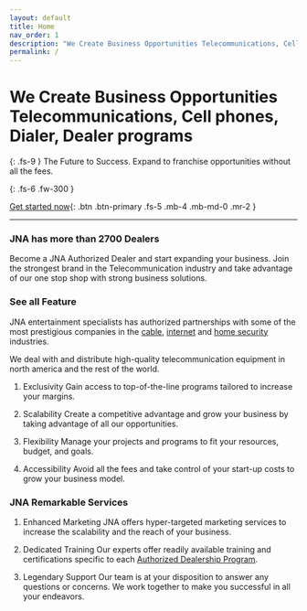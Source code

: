 ```yaml
---
layout: default
title: Home
nav_order: 1
description: "We Create Business Opportunities Telecommunications, Cell phones, Dialer, Dealer programs"
permalink: /
---
```


# We Create Business Opportunities Telecommunications, Cell phones, Dialer, Dealer programs
{: .fs-9 }
The Future to Success. Expand to franchise
opportunities without all the fees.

{: .fs-6 .fw-300 }

[Get started now](/docs/opportunities){: .btn .btn-primary .fs-5 .mb-4 .mb-md-0 .mr-2 }  

---

 
### JNA has more than 2700 Dealers

Become a JNA Authorized Dealer and start expanding your business. Join the strongest brand in the Telecommunication
industry and take advantage of our one stop shop with strong business solutions.

### See all Feature

JNA entertainment specialists has authorized partnerships with some of the most prestigious companies in the [cable](https://www.cheapinternetserviceprovider-jna.com/technology/cable), [internet](https://cheapinternetserviceprovider-jna.com/) and [home security](https://www.homealarmsecurity.org/) industries.

We deal with and distribute high-quality telecommunication equipment in north america and the rest of the world.
 
1. Exclusivity
  Gain access to top-of-the-line programs tailored to increase your margins.
  
2. Scalability
   Create a competitive advantage and grow your business by taking advantage of all our opportunities.
   
3. Flexibility
   Manage your projects and programs to fit your resources, budget, and goals.
   
4. Accessibility
   Avoid all the fees and take control of your start-up costs to grow your business model.
   
### JNA Remarkable Services

1. Enhanced Marketing
   JNA offers hyper-targeted marketing services to increase the scalability and the reach of your business.
   
2. Dedicated Training
   Our experts offer readily available training and certifications specific to each [Authorized Dealership Program](https://www.jnadealerprogram.com/blog/cable-dealer/).
   
3. Legendary Support
   Our team is at your disposition to answer any questions or concerns. We work together to make you successful in all your endeavors.

